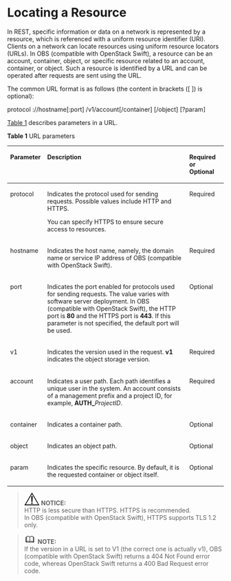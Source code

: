 # Locating a Resource<a name="obs_03_0007"></a>

In REST, specific information or data on a network is represented by a resource, which is referenced with a uniform resource identifier \(URI\). Clients on a network can locate resources using uniform resource locators \(URLs\). In OBS \(compatible with OpenStack Swift\), a resource can be an account, container, object, or specific resource related to an account, container, or object. Such a resource is identified by a URL and can be operated after requests are sent using the URL.

The common URL format is as follows \(the content in brackets \(\[ \]\) is optional\):

protocol ://hostname\[:port\] /v1/account\[/container\] \[/object\] \[?param\]

[Table 1](locating-a-resource.md#table6854763)  describes parameters in a URL.

**Table  1**  URL parameters

<a name="table6854763"></a>
<table><thead align="left"><tr id="row32038589"><th class="cellrowborder" valign="top" width="17.11%" id="mcps1.2.4.1.1"><p id="p44988935"><a name="p44988935"></a><a name="p44988935"></a>Parameter</p>
</th>
<th class="cellrowborder" valign="top" width="65.60000000000001%" id="mcps1.2.4.1.2"><p id="p20225109"><a name="p20225109"></a><a name="p20225109"></a>Description</p>
</th>
<th class="cellrowborder" valign="top" width="17.29%" id="mcps1.2.4.1.3"><p id="p65584754"><a name="p65584754"></a><a name="p65584754"></a>Required or Optional</p>
</th>
</tr>
</thead>
<tbody><tr id="row27621136"><td class="cellrowborder" valign="top" width="17.11%" headers="mcps1.2.4.1.1 "><p id="p54018267"><a name="p54018267"></a><a name="p54018267"></a>protocol</p>
</td>
<td class="cellrowborder" valign="top" width="65.60000000000001%" headers="mcps1.2.4.1.2 "><p id="p26810586"><a name="p26810586"></a><a name="p26810586"></a>Indicates the protocol used for sending requests. Possible values include HTTP and HTTPS.</p>
<p id="p39968683"><a name="p39968683"></a><a name="p39968683"></a>You can specify HTTPS to ensure secure access to resources.</p>
</td>
<td class="cellrowborder" valign="top" width="17.29%" headers="mcps1.2.4.1.3 "><p id="p14183880"><a name="p14183880"></a><a name="p14183880"></a>Required</p>
</td>
</tr>
<tr id="row53749059"><td class="cellrowborder" valign="top" width="17.11%" headers="mcps1.2.4.1.1 "><p id="p63226018"><a name="p63226018"></a><a name="p63226018"></a>hostname</p>
</td>
<td class="cellrowborder" valign="top" width="65.60000000000001%" headers="mcps1.2.4.1.2 "><p id="p5659133"><a name="p5659133"></a><a name="p5659133"></a>Indicates the host name, namely, the domain name or service IP address of OBS (compatible with OpenStack Swift).</p>
</td>
<td class="cellrowborder" valign="top" width="17.29%" headers="mcps1.2.4.1.3 "><p id="p34112870"><a name="p34112870"></a><a name="p34112870"></a>Required</p>
</td>
</tr>
<tr id="row48680776"><td class="cellrowborder" valign="top" width="17.11%" headers="mcps1.2.4.1.1 "><p id="p44771124"><a name="p44771124"></a><a name="p44771124"></a>port</p>
</td>
<td class="cellrowborder" valign="top" width="65.60000000000001%" headers="mcps1.2.4.1.2 "><p id="p49971353155110"><a name="p49971353155110"></a><a name="p49971353155110"></a>Indicates the port enabled for protocols used for sending requests. The value varies with software server deployment. In OBS (compatible with OpenStack Swift), the HTTP port is <strong id="b403665502162048"><a name="b403665502162048"></a><a name="b403665502162048"></a>80</strong>&nbsp;and the HTTPS port is&nbsp;<strong id="b1793576432162048"><a name="b1793576432162048"></a><a name="b1793576432162048"></a>443</strong>. If this parameter is not specified, the default port will be used.</p>
</td>
<td class="cellrowborder" valign="top" width="17.29%" headers="mcps1.2.4.1.3 "><p id="p35946674"><a name="p35946674"></a><a name="p35946674"></a>Optional</p>
</td>
</tr>
<tr id="row10729716172858"><td class="cellrowborder" valign="top" width="17.11%" headers="mcps1.2.4.1.1 "><p id="p63800683172858"><a name="p63800683172858"></a><a name="p63800683172858"></a>v1</p>
</td>
<td class="cellrowborder" valign="top" width="65.60000000000001%" headers="mcps1.2.4.1.2 "><p id="p472863172858"><a name="p472863172858"></a><a name="p472863172858"></a>Indicates the version used in the request. <strong id="b46555465"><a name="b46555465"></a><a name="b46555465"></a>v1</strong> indicates the object storage version.</p>
</td>
<td class="cellrowborder" valign="top" width="17.29%" headers="mcps1.2.4.1.3 "><p id="p25767589173144"><a name="p25767589173144"></a><a name="p25767589173144"></a>Required</p>
</td>
</tr>
<tr id="row59923241172854"><td class="cellrowborder" valign="top" width="17.11%" headers="mcps1.2.4.1.1 "><p id="p21944357172854"><a name="p21944357172854"></a><a name="p21944357172854"></a>account</p>
</td>
<td class="cellrowborder" valign="top" width="65.60000000000001%" headers="mcps1.2.4.1.2 "><p id="p32662489172854"><a name="p32662489172854"></a><a name="p32662489172854"></a>Indicates a user path. Each path identifies a unique user in the system. An account consists of a management prefix and a project ID, for example, <strong id="b842352706101410"><a name="b842352706101410"></a><a name="b842352706101410"></a>AUTH_</strong><em id="i842352697101413"><a name="i842352697101413"></a><a name="i842352697101413"></a>ProjectID</em>.</p>
</td>
<td class="cellrowborder" valign="top" width="17.29%" headers="mcps1.2.4.1.3 "><p id="p28415982172854"><a name="p28415982172854"></a><a name="p28415982172854"></a>Required</p>
</td>
</tr>
<tr id="row10118767"><td class="cellrowborder" valign="top" width="17.11%" headers="mcps1.2.4.1.1 "><p id="p42763981"><a name="p42763981"></a><a name="p42763981"></a>container</p>
</td>
<td class="cellrowborder" valign="top" width="65.60000000000001%" headers="mcps1.2.4.1.2 "><p id="p52847049"><a name="p52847049"></a><a name="p52847049"></a>Indicates a container path.</p>
</td>
<td class="cellrowborder" valign="top" width="17.29%" headers="mcps1.2.4.1.3 "><p id="p48772767"><a name="p48772767"></a><a name="p48772767"></a>Optional</p>
</td>
</tr>
<tr id="row32859274"><td class="cellrowborder" valign="top" width="17.11%" headers="mcps1.2.4.1.1 "><p id="p62499712"><a name="p62499712"></a><a name="p62499712"></a>object</p>
</td>
<td class="cellrowborder" valign="top" width="65.60000000000001%" headers="mcps1.2.4.1.2 "><p id="p37952466"><a name="p37952466"></a><a name="p37952466"></a>Indicates an object path.</p>
</td>
<td class="cellrowborder" valign="top" width="17.29%" headers="mcps1.2.4.1.3 "><p id="p59198213"><a name="p59198213"></a><a name="p59198213"></a>Optional</p>
</td>
</tr>
<tr id="row55809335"><td class="cellrowborder" valign="top" width="17.11%" headers="mcps1.2.4.1.1 "><p id="p54685102"><a name="p54685102"></a><a name="p54685102"></a>param</p>
</td>
<td class="cellrowborder" valign="top" width="65.60000000000001%" headers="mcps1.2.4.1.2 "><p id="p47559554"><a name="p47559554"></a><a name="p47559554"></a>Indicates the specific resource. By default, it is the requested container or object itself.</p>
</td>
<td class="cellrowborder" valign="top" width="17.29%" headers="mcps1.2.4.1.3 "><p id="p58187889"><a name="p58187889"></a><a name="p58187889"></a>Optional</p>
</td>
</tr>
</tbody>
</table>

>![](public_sys-resources/icon-notice.gif) **NOTICE:**   
>HTTP is less secure than HTTPS. HTTPS is recommended.  
>In OBS \(compatible with OpenStack Swift\), HTTPS supports TLS 1.2 only.  

>![](public_sys-resources/icon-note.gif) **NOTE:**   
>If the version in a URL is set to V1 \(the correct one is actually v1\), OBS \(compatible with OpenStack Swift\) returns a 404 Not Found error code, whereas OpenStack Swift returns a 400 Bad Request error code.  

